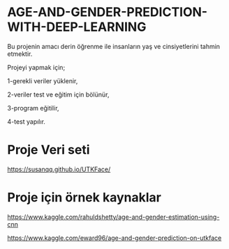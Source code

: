 # AGE-AND-GENDER-PREDICTION-WITH-DEEP-LEARNING
  Bu projenin amacı derin öğrenme ile insanların yaş ve cinsiyetlerini tahmin etmektir. 
  
  Projeyi yapmak için;
  
  1-gerekli veriler yüklenir,
  
  2-veriler test ve eğitim için bölünür,
  
  3-program eğitilir,
  
  4-test yapılır.
  
  # Proje Veri seti
  https://susanqq.github.io/UTKFace/
  
  # Proje için örnek kaynaklar
  https://www.kaggle.com/rahuldshetty/age-and-gender-estimation-using-cnn
  
  https://www.kaggle.com/eward96/age-and-gender-prediction-on-utkface
